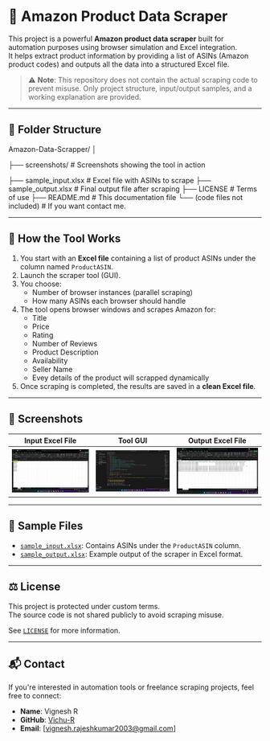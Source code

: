# 🛒 Amazon Product Data Scraper

This project is a powerful **Amazon product data scraper** built for automation purposes using browser simulation and Excel integration.  
It helps extract product information by providing a list of ASINs (Amazon product codes) and outputs all the data into a structured Excel file.

> ⚠️ **Note**: This repository does not contain the actual scraping code to prevent misuse. Only project structure, input/output samples, and a working explanation are provided.

---

## 📂 Folder Structure

Amazon-Data-Scrapper/
│

├── screenshots/ # Screenshots showing the tool in action

├── sample_input.xlsx # Excel file with ASINs to scrape
├── sample_output.xlsx # Final output file after scraping
├── LICENSE # Terms of use
├── README.md # This documentation file
└── (code files not included) # If you want contact me.


---

## 🧠 How the Tool Works

1. You start with an **Excel file** containing a list of product ASINs under the column named `ProductASIN`.
2. Launch the scraper tool (GUI).
3. You choose:
   - Number of browser instances (parallel scraping)
   - How many ASINs each browser should handle
4. The tool opens browser windows and scrapes Amazon for:
   - Title
   - Price
   - Rating
   - Number of Reviews
   - Product Description
   - Availability
   - Seller Name
   - Evey details of the product will scrapped dynamically 
5. Once scraping is completed, the results are saved in a **clean Excel file**.

---

## 📸 Screenshots

| Input Excel File            | Tool GUI                        | Output Excel File              |
|----------------------------|----------------------------------|-------------------------------|
| ![Input](screenshots/Input%20Excel.png) | ![Tool](screenshots/tool_ui.png) | ![Output](screenshots/Output%20Excel.png) |

---

## 📁 Sample Files

- [`sample_input.xlsx`](./input_sample/sample_input.xlsx): Contains ASINs under the `ProductASIN` column.
- [`sample_output.xlsx`](./output_sample/sample_output.csv): Example output of the scraper in Excel format.

---

## ⚖️ License

This project is protected under custom terms.  
The source code is not shared publicly to avoid scraping misuse.

See [`LICENSE`](./LICENSE.txt) for more information.

---

## 📬 Contact

If you're interested in automation tools or freelance scraping projects, feel free to connect:

- **Name**: Vignesh R
- **GitHub**: [Vichu-R](https://github.com/Vichu-R/Vignesh-R)
- **Email**: [vignesh.rajeshkumar2003@gmail.com]
